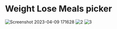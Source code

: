 # Weight Lose Meals picker
![Screenshot 2023-04-09 171628](https://user-images.githubusercontent.com/87497268/230777929-cae6f32a-30ad-4003-b964-cc5183e98cfd.png)
![2](https://user-images.githubusercontent.com/87497268/230777594-3b096b7e-0e43-4f1d-9d83-501a5466d644.png)
![3](https://user-images.githubusercontent.com/87497268/230777595-dca724c3-67a1-40e2-a6d2-fc8d744e230d.png)
